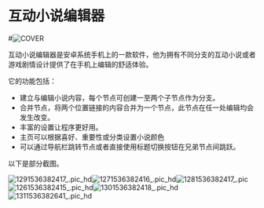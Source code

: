 # 互动小说编辑器

#![COVER](ImageIN/icon-web.png)

互动小说编辑器是安卓系统手机上的一款软件，他为拥有不同分支的互动小说或者游戏剧情设计提供了在手机上编辑的舒适体验。

它的功能包括：

- 建立与编辑小说内容，每个节点可创建一至两个子节点作为分支。
- 合并节点，将两个位置链接的内容合并为一个节点，此节点在任一处编辑均会发生改变。
- 丰富的设置让程序更好用。
- 主页可以根据喜好、重要性或分类设置小说颜色
- 可以通过导航栏跳转节点或者直接使用标题切换按钮在兄弟节点间跳跃。

以下是部分截图。

![1291536382417_.pic_hd](ImageIN/1291536382417_.pic_hd.jpg)![1271536382416_.pic_hd](ImageIN/1271536382416_.pic_hd.jpg)![1281536382417_.pic](ImageIN/1281536382417_.pic.jpg)![1261536382415_.pic_hd](ImageIN/1261536382415_.pic_hd.jpg)![1301536382418_.pic_hd](ImageIN/1301536382418_.pic_hd.jpg)![1311536382641_.pic_hd](ImageIN/1311536382641_.pic_hd.jpg)